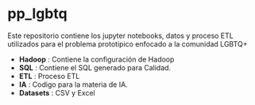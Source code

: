 # pp_lgbtq

Este repositorio contiene los jupyter notebooks, datos y proceso ETL utilizados para el problema prototipico enfocado a la comunidad LGBTQ+

- **Hadoop** : Contiene la configuración de Hadoop
- **SQL** : Contiene el SQL generado para Calidad.
- **ETL** : Proceso ETL
- **IA** : Codigo para la materia de IA.
- **Datasets** : CSV y Excel

